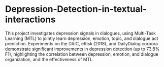 # Depression-Detection-in-textual-interactions

This project investigates depression signals in dialogues, using Multi-Task Learning (MTL) to jointly learn depression, emotion, topic, and dialogue act prediction. Experiments on the DAIC, eRisk (2018), and DailyDialog corpora demonstrate significant improvements in depression detection (up to 73.8% F1), highlighting the correlation between depression, emotion, and dialogue organization, and the effectiveness of MTL.
